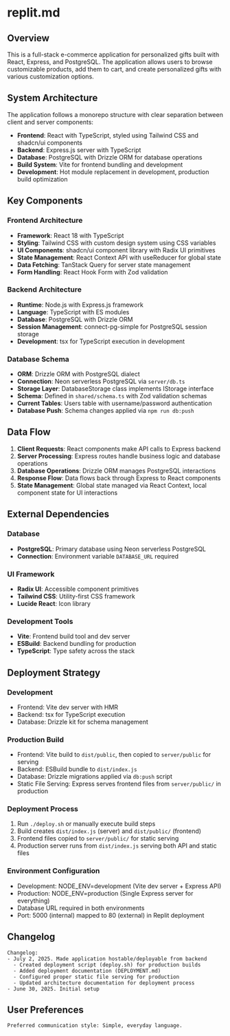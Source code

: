 # replit.md

## Overview

This is a full-stack e-commerce application for personalized gifts built with React, Express, and PostgreSQL. The application allows users to browse customizable products, add them to cart, and create personalized gifts with various customization options.

## System Architecture

The application follows a monorepo structure with clear separation between client and server components:

- **Frontend**: React with TypeScript, styled using Tailwind CSS and shadcn/ui components
- **Backend**: Express.js server with TypeScript
- **Database**: PostgreSQL with Drizzle ORM for database operations
- **Build System**: Vite for frontend bundling and development
- **Development**: Hot module replacement in development, production build optimization

## Key Components

### Frontend Architecture
- **Framework**: React 18 with TypeScript
- **Styling**: Tailwind CSS with custom design system using CSS variables
- **UI Components**: shadcn/ui component library with Radix UI primitives
- **State Management**: React Context API with useReducer for global state
- **Data Fetching**: TanStack Query for server state management
- **Form Handling**: React Hook Form with Zod validation

### Backend Architecture
- **Runtime**: Node.js with Express.js framework
- **Language**: TypeScript with ES modules
- **Database**: PostgreSQL with Drizzle ORM
- **Session Management**: connect-pg-simple for PostgreSQL session storage
- **Development**: tsx for TypeScript execution in development

### Database Schema
- **ORM**: Drizzle ORM with PostgreSQL dialect
- **Connection**: Neon serverless PostgreSQL via `server/db.ts`
- **Storage Layer**: DatabaseStorage class implements IStorage interface
- **Schema**: Defined in `shared/schema.ts` with Zod validation schemas
- **Current Tables**: Users table with username/password authentication
- **Database Push**: Schema changes applied via `npm run db:push`

## Data Flow

1. **Client Requests**: React components make API calls to Express backend
2. **Server Processing**: Express routes handle business logic and database operations
3. **Database Operations**: Drizzle ORM manages PostgreSQL interactions
4. **Response Flow**: Data flows back through Express to React components
5. **State Management**: Global state managed via React Context, local component state for UI interactions

## External Dependencies

### Database
- **PostgreSQL**: Primary database using Neon serverless PostgreSQL
- **Connection**: Environment variable `DATABASE_URL` required

### UI Framework
- **Radix UI**: Accessible component primitives
- **Tailwind CSS**: Utility-first CSS framework
- **Lucide React**: Icon library

### Development Tools
- **Vite**: Frontend build tool and dev server
- **ESBuild**: Backend bundling for production
- **TypeScript**: Type safety across the stack

## Deployment Strategy

### Development
- Frontend: Vite dev server with HMR
- Backend: tsx for TypeScript execution
- Database: Drizzle kit for schema management

### Production Build
- Frontend: Vite build to `dist/public`, then copied to `server/public` for serving
- Backend: ESBuild bundle to `dist/index.js`
- Database: Drizzle migrations applied via `db:push` script
- Static File Serving: Express serves frontend files from `server/public/` in production

### Deployment Process
1. Run `./deploy.sh` or manually execute build steps
2. Build creates `dist/index.js` (server) and `dist/public/` (frontend)
3. Frontend files copied to `server/public/` for static serving
4. Production server runs from `dist/index.js` serving both API and static files

### Environment Configuration
- Development: NODE_ENV=development (Vite dev server + Express API)
- Production: NODE_ENV=production (Single Express server for everything)
- Database URL required in both environments
- Port: 5000 (internal) mapped to 80 (external) in Replit deployment

## Changelog

```
Changelog:
- July 2, 2025. Made application hostable/deployable from backend
  - Created deployment script (deploy.sh) for production builds
  - Added deployment documentation (DEPLOYMENT.md)  
  - Configured proper static file serving for production
  - Updated architecture documentation for deployment process
- June 30, 2025. Initial setup
```

## User Preferences

```
Preferred communication style: Simple, everyday language.
```